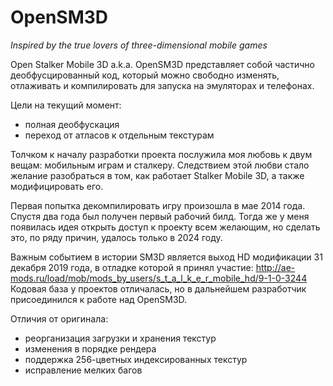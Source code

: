# OpenSM3D
*Inspired by the true lovers of three-dimensional mobile games*

Open Stalker Mobile 3D a.k.a. OpenSM3D представляет собой частично деобфусцированный код, который можно свободно изменять, отлаживать и компилировать для запуска на эмуляторах и телефонах.

Цели на текущий момент:
* полная деобфускация
* переход от атласов к отдельным текстурам

Толчком к началу разработки проекта послужила моя любовь к двум вещам: мобильным играм и сталкеру. Следствием этой любви стало желание разобраться в том, как работает Stalker Mobile 3D, а также модифицировать его.

Первая попытка декомпилировать игру произошла в мае 2014 года. Спустя два года был получен первый рабочий билд. Тогда же у меня появилась идея открыть доступ к проекту всем желающим, но сделать это, по ряду причин, удалось только в 2024 году.

Важным событием в истории SM3D является выход HD модификации 31 декабря 2019 года, в отладке которой я принял участие: http://ae-mods.ru/load/mob/mods_by_users/s_t_a_l_k_e_r_mobile_hd/9-1-0-3244
Кодовая база у проектов отличалась, но в дальнейшем разработчик присоединился к работе над OpenSM3D.

Отличия от оригинала:
* реорганизация загрузки и хранения текстур
* изменения в порядке рендера
* поддержка 256-цветных индексированных текстур
* исправление мелких багов




